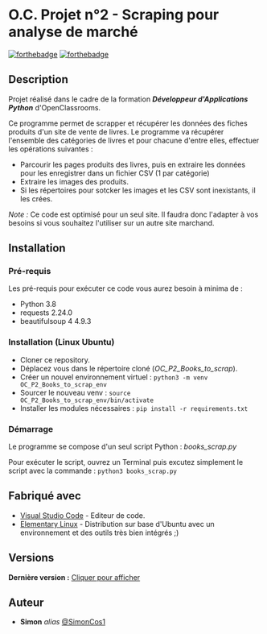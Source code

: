 # O.C. Projet n°2 - Scraping pour analyse de marché

[![forthebadge](https://forthebadge.com/images/badges/made-with-python.svg)](https://forthebadge.com) [![forthebadge](http://forthebadge.com/images/badges/built-with-love.svg)](http://forthebadge.com)


## Description
Projet réalisé dans le cadre de la formation _**Développeur d'Applications Python**_ d'OpenClassrooms.

Ce programme permet de scrapper et récupérer les données des fiches produits d'un site de vente de livres. 
Le programme va récupérer l'ensemble des catégories de livres et pour chacune d'entre elles, effectuer les opérations suivantes : 

- Parcourir les pages produits des livres, puis en extraire les données pour les enregistrer dans un fichier CSV (1 par catégorie) 
- Extraire les images des produits. 
- Si les répertoires pour sotcker les images et les CSV sont inexistants, il les crées. 

_Note :_ Ce code est optimisé pour un seul site. Il faudra donc l'adapter à vos besoins si vous souhaitez l'utiliser sur un autre site marchand. 

## Installation

### Pré-requis
Les pré-requis pour exécuter ce code vous aurez besoin à minima de : 

- Python 3.8
- requests 2.24.0
- beautifulsoup 4 4.9.3

### Installation (Linux Ubuntu)
- Cloner ce repository.
- Déplacez vous dans le répertoire cloné (_OC_P2_Books_to_scrap_).
- Créer un nouvel environnement virtuel : ``python3 -m venv OC_P2_Books_to_scrap_env``
- Sourcer le nouveau venv : ``source OC_P2_Books_to_scrap_env/bin/activate``
- Installer les modules nécessaires : ``pip install -r requirements.txt``


### Démarrage
Le programme se compose d'un seul script Python : _books_scrap.py_

Pour exécuter le script, ouvrez un Terminal puis excutez simplement  le script avec la commande : ``python3 books_scrap.py``

## Fabriqué avec
* [Visual Studio Code](https://code.visualstudio.com/) - Editeur de code.
* [Elementary Linux](https://elementary.io/) - Distribution sur base d'Ubuntu avec un environnement et des outils très bien intégrés ;)


## Versions
**Dernière version :** [Cliquer pour afficher](https://github.com/SimonCos1/OC_P2_Books_to_scrap/)


## Auteur
* **Simon** _alias_ [@SimonCos1](https://github.com/SimonCos1/)

